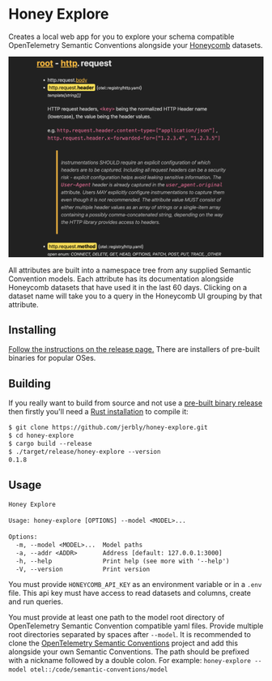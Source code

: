 # Honey Explore

Creates a local web app for you to explore your schema compatible OpenTelemetry Semantic Conventions alongside your [Honeycomb](https://honeycomb.io) datasets.

![a screenshot showing the web app](screenshot.png "Web app screenshot")

All attributes are built into a namespace tree from any supplied Semantic Convention models. Each attribute has its documentation alongside Honeycomb datasets that have used it in the last 60 days. Clicking on a dataset name will take you to a query in the Honeycomb UI grouping by that attribute.

## Installing

[Follow the instructions on the release page.](https://github.com/jerbly/honey-explore/releases) There are installers of pre-built binaries for popular OSes.

## Building

If you really want to build from source and not use a [pre-built binary release](https://github.com/jerbly/honey-explore/releases) then firstly you'll need a
[Rust installation](https://www.rust-lang.org/) to compile it:

```shell
$ git clone https://github.com/jerbly/honey-explore.git
$ cd honey-explore
$ cargo build --release
$ ./target/release/honey-explore --version
0.1.8
```

## Usage

```text
Honey Explore

Usage: honey-explore [OPTIONS] --model <MODEL>...

Options:
  -m, --model <MODEL>...  Model paths
  -a, --addr <ADDR>       Address [default: 127.0.0.1:3000]
  -h, --help              Print help (see more with '--help')
  -V, --version           Print version
```

You must provide `HONEYCOMB_API_KEY` as an environment variable or in a `.env` file. This api key must have access to read datasets and columns, create and run queries.

You must provide at least one path to the model root directory of OpenTelemetry Semantic Convention compatible yaml files. Provide multiple root directories separated by spaces after `--model`. It is recommended to clone the [OpenTelemetry Semantic Conventions](https://github.com/open-telemetry/semantic-conventions) project and add this alongside your own Semantic Conventions. The path should be prefixed with a nickname followed by a double colon. For example: `honey-explore --model otel::/code/semantic-conventions/model`
